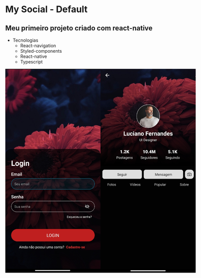# My Social - Default

## Meu primeiro projeto criado com react-native

- Tecnologias
    - React-navigation
    - Styled-components
    - React-native
    - Typescript
 
 <div style='display: flex;'>
 <img src='src/assets/login-img.jpg' alt='login-img' width='300px'/>
<img src='src/assets/profile-img.jpg' alt='profile-img' width='300px'/>
 </div>
